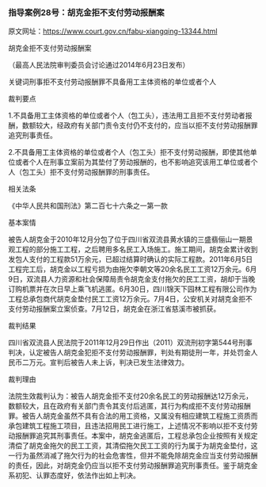 ### 指导案例28号：胡克金拒不支付劳动报酬案
原文网址：https://www.court.gov.cn/fabu-xiangqing-13344.html

胡克金拒不支付劳动报酬案

（最高人民法院审判委员会讨论通过2014年6月23日发布）

关键词刑事拒不支付劳动报酬罪不具备用工主体资格的单位或者个人

裁判要点

1.不具备用工主体资格的单位或者个人（包工头），违法用工且拒不支付劳动者报酬，数额较大，经政府有关部门责令支付仍不支付的，应当以拒不支付劳动报酬罪追究刑事责任。

2.不具备用工主体资格的单位或者个人（包工头）拒不支付劳动报酬，即使其他单位或者个人在刑事立案前为其垫付了劳动报酬的，也不影响追究该用工单位或者个人（包工头）拒不支付劳动报酬罪的刑事责任。

相关法条

《中华人民共和国刑法》第二百七十六条之一第一款

基本案情

被告人胡克金于2010年12月分包了位于四川省双流县黄水镇的三盛翡俪山一期景观工程的部分施工工程，之后聘用多名民工入场施工。施工期间，胡克金累计收到发包人支付的工程款51万余元，已超过结算时确认的实际工程款。2011年6月5日工程完工后，胡克金以工程亏损为由拖欠李朝文等20余名民工工资12万余元。6月9日，双流县人力资源和社会保障局责令胡克金支付拖欠的民工工资，胡却于当晚订购机票并在次日早上乘飞机逃匿。6月30日，四川锦天下园林工程有限公司作为工程总承包商代胡克金垫付民工工资12万余元。7月4日，公安机关对胡克金拒不支付劳动报酬案立案侦查。7月12日，胡克金在浙江省慈溪市被抓获。

裁判结果

四川省双流县人民法院于2011年12月29日作出（2011）双流刑初字第544号刑事判决，认定被告人胡克金犯拒不支付劳动报酬罪，判处有期徒刑一年，并处罚金人民币二万元。宣判后被告人未上诉，判决已发生法律效力。

裁判理由

法院生效裁判认为：被告人胡克金拒不支付20余名民工的劳动报酬达12万余元，数额较大，且在政府有关部门责令其支付后逃匿，其行为构成拒不支付劳动报酬罪。被告人胡克金虽然不具有合法的用工资格，又属没有相应建筑工程施工资质而承包建筑工程施工项目，且违法招用民工进行施工，上述情况不影响以拒不支付劳动报酬罪追究其刑事责任。本案中，胡克金逃匿后，工程总承包企业按照有关规定清偿了胡克金拖欠的民工工资，其清偿拖欠民工工资的行为属于为胡克金垫付，这一行为虽然消减了拖欠行为的社会危害性，但并不能免除胡克金应当支付劳动报酬的责任，因此，对胡克金仍应当以拒不支付劳动报酬罪追究刑事责任。鉴于胡克金系初犯、认罪态度好，依法作出如上判决。
